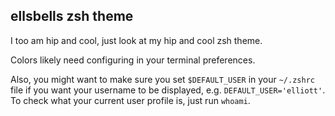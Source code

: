 ## ellsbells zsh theme

I too am hip and cool, just look at my hip and cool zsh theme.

Colors likely need configuring in your terminal preferences.

Also, you might want to make sure you set `$DEFAULT_USER` in your `~/.zshrc` file if you want your username to be displayed, e.g. `DEFAULT_USER='elliott'`. To check what your current user profile is, just run `whoami`.
